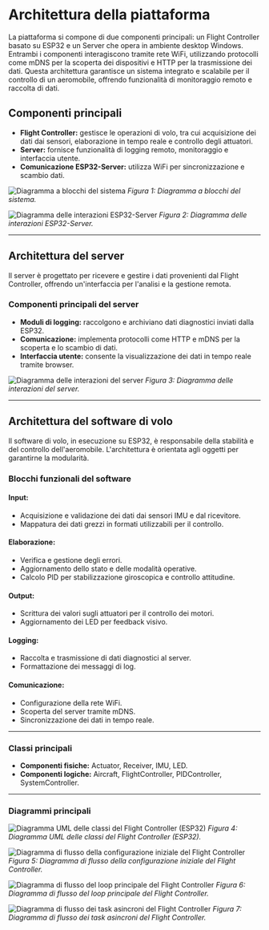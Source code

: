 # Architettura della piattaforma
La piattaforma si compone di due componenti principali: un Flight Controller basato su ESP32 e un Server che opera in ambiente desktop Windows. Entrambi i componenti interagiscono tramite rete WiFi, utilizzando protocolli come mDNS per la scoperta dei dispositivi e HTTP per la trasmissione dei dati. Questa architettura garantisce un sistema integrato e scalabile per il controllo di un aeromobile, offrendo funzionalità di monitoraggio remoto e raccolta di dati.

## Componenti principali
- **Flight Controller:** gestisce le operazioni di volo, tra cui acquisizione dei dati dai sensori, elaborazione in tempo reale e controllo degli attuatori.
- **Server:** fornisce funzionalità di logging remoto, monitoraggio e interfaccia utente.
- **Comunicazione ESP32-Server:** utilizza WiFi per sincronizzazione e scambio dati.

![Diagramma a blocchi del sistema](diagrams/system_block_diagram.png)
*Figura 1: Diagramma a blocchi del sistema.*

![Diagramma delle interazioni ESP32-Server](diagrams/esp32_interactions.png)
*Figura 2: Diagramma delle interazioni ESP32-Server.*

---

## Architettura del server
Il server è progettato per ricevere e gestire i dati provenienti dal Flight Controller, offrendo un'interfaccia per l'analisi e la gestione remota.

### Componenti principali del server
- **Moduli di logging:** raccolgono e archiviano dati diagnostici inviati dalla ESP32.
- **Comunicazione:** implementa protocolli come HTTP e mDNS per la scoperta e lo scambio di dati.
- **Interfaccia utente:** consente la visualizzazione dei dati in tempo reale tramite browser.

![Diagramma delle interazioni del server](diagrams/server_lifecycle_interactions.png)
*Figura 3: Diagramma delle interazioni del server.*

---

## Architettura del software di volo
Il software di volo, in esecuzione su ESP32, è responsabile della stabilità e del controllo dell'aeromobile. L'architettura è orientata agli oggetti per garantirne la modularità.

### Blocchi funzionali del software
#### Input:
- Acquisizione e validazione dei dati dai sensori IMU e dal ricevitore.
- Mappatura dei dati grezzi in formati utilizzabili per il controllo.

#### Elaborazione:
- Verifica e gestione degli errori.
- Aggiornamento dello stato e delle modalità operative.
- Calcolo PID per stabilizzazione giroscopica e controllo attitudine.

#### Output:
- Scrittura dei valori sugli attuatori per il controllo dei motori.
- Aggiornamento dei LED per feedback visivo.

#### Logging:
- Raccolta e trasmissione di dati diagnostici al server.
- Formattazione dei messaggi di log.

#### Comunicazione:
- Configurazione della rete WiFi.
- Scoperta del server tramite mDNS.
- Sincronizzazione dei dati in tempo reale.

---

### Classi principali
- **Componenti fisiche:** Actuator, Receiver, IMU, LED.
- **Componenti logiche:** Aircraft, FlightController, PIDController, SystemController.

---

### Diagrammi principali
![Diagramma UML delle classi del Flight Controller (ESP32)](diagrams/esp32_class_diagram.png)
*Figura 4: Diagramma UML delle classi del Flight Controller (ESP32).*

![Diagramma di flusso della configurazione iniziale del Flight Controller](diagrams/esp32_setup_flowchart.png)
*Figura 5: Diagramma di flusso della configurazione iniziale del Flight Controller.*

![Diagramma di flusso del loop principale del Flight Controller](diagrams/esp32_loop_flowchart.png)
*Figura 6: Diagramma di flusso del loop principale del Flight Controller.*

![Diagramma di flusso dei task asincroni del Flight Controller](diagrams/esp32_asynctasks_flowchart.png)
*Figura 7: Diagramma di flusso dei task asincroni del Flight Controller.*
